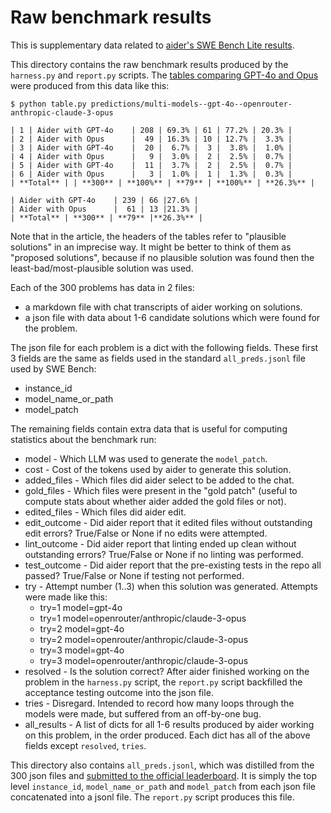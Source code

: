 # Raw benchmark results

This is supplementary data related to
[aider's SWE Bench Lite results](https://aider.chat/2024/05/22/swe-bench-lite.html).

This directory contains the raw benchmark results produced by
the `harness.py` and `report.py` scripts.
The
[tables comparing GPT-4o and Opus](https://aider.chat/2024/05/22/swe-bench-lite.html#aider-with-gpt-4o--opus)
were produced from this data like this:

```
$ python table.py predictions/multi-models--gpt-4o--openrouter-anthropic-claude-3-opus

| 1 | Aider with GPT-4o    | 208 | 69.3% | 61 | 77.2% | 20.3% |
| 2 | Aider with Opus      |  49 | 16.3% | 10 | 12.7% |  3.3% |
| 3 | Aider with GPT-4o    |  20 |  6.7% |  3 |  3.8% |  1.0% |
| 4 | Aider with Opus      |   9 |  3.0% |  2 |  2.5% |  0.7% |
| 5 | Aider with GPT-4o    |  11 |  3.7% |  2 |  2.5% |  0.7% |
| 6 | Aider with Opus      |   3 |  1.0% |  1 |  1.3% |  0.3% |
| **Total** | | **300** | **100%** | **79** | **100%** | **26.3%** |

| Aider with GPT-4o    | 239 | 66 |27.6% |
| Aider with Opus      |  61 | 13 |21.3% |
| **Total** | **300** | **79** |**26.3%** |
```

Note that in the article, the headers of the tables refer to
"plausible solutions" in an imprecise way.
It might be better to think of them as "proposed solutions",
because if no plausible solution was found then the least-bad/most-plausible
solution was used.

Each of the 300 problems has data in 2 files:

- a markdown file with chat transcripts of aider working on solutions.
- a json file with data about 1-6 candidate solutions which were found for the problem.

The json file for each problem is a dict with the following fields.
These first 3 fields are the same as fields used in the standard `all_preds.jsonl`
file used by SWE Bench:

- instance_id
- model_name_or_path
- model_patch

The remaining fields contain extra data that is useful for computing statistics
about the benchmark run:

- model - Which LLM was used to generate the `model_patch`.
- cost - Cost of the tokens used by aider to generate this solution.
- added_files - Which files did aider select to be added to the chat.
- gold_files - Which files were present in the "gold patch" (useful to compute stats about whether aider added the gold files or not).
- edited_files - Which files did aider edit.
- edit_outcome - Did aider report that it edited files without outstanding edit errors? True/False or None if no edits were attempted.
- lint_outcome - Did aider report that linting ended up clean without outstanding errors? True/False or None if no linting was performed.
- test_outcome - Did aider report that the pre-existing tests in the repo all passed? True/False or None if testing not performed.
- try - Attempt number (1..3) when this solution was generated. Attempts were made like this:
  - try=1 model=gpt-4o
  - try=1 model=openrouter/anthropic/claude-3-opus
  - try=2 model=gpt-4o
  - try=2 model=openrouter/anthropic/claude-3-opus
  - try=3 model=gpt-4o
  - try=3 model=openrouter/anthropic/claude-3-opus
- resolved - Is the solution correct? After aider finished working on the problem in the `harness.py` script, the `report.py` script backfilled the acceptance testing outcome into the json file.
- tries - Disregard. Intended to record how many loops through the models were made, but suffered from an off-by-one bug.
- all_results - A list of dicts for all 1-6 results produced by aider working on this problem, in the order produced. Each dict has all of the above fields except `resolved`, `tries`.

This directory also contains `all_preds.jsonl`, which was distilled from the 300 json files
and [submitted to the official leaderboard](https://github.com/swe-bench/experiments/pull/7).
It is simply the top level `instance_id`, `model_name_or_path` and `model_patch`
from each json file concatenated into a jsonl file.
The `report.py` script produces this file.

